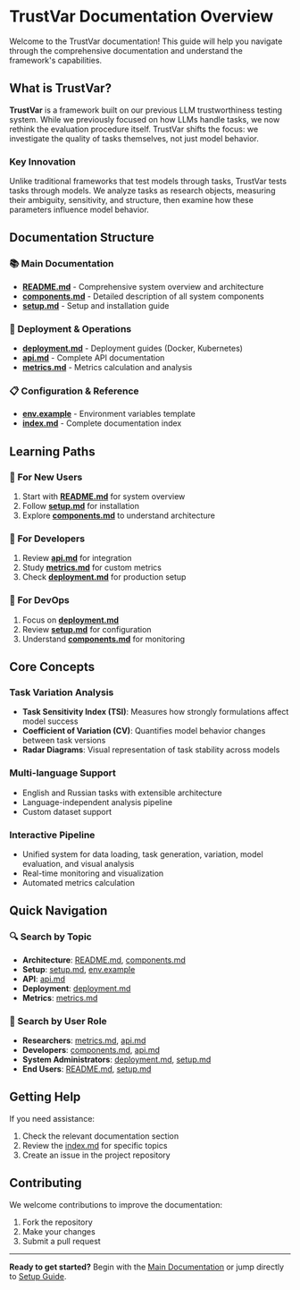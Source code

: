# TrustVar Documentation Overview

Welcome to the TrustVar documentation! This guide will help you navigate through the comprehensive documentation and understand the framework's capabilities.

## What is TrustVar?

**TrustVar** is a framework built on our previous LLM trustworthiness testing system. While we previously focused on how LLMs handle tasks, we now rethink the evaluation procedure itself. TrustVar shifts the focus: we investigate the quality of tasks themselves, not just model behavior.

### Key Innovation

Unlike traditional frameworks that test models through tasks, TrustVar tests tasks through models. We analyze tasks as research objects, measuring their ambiguity, sensitivity, and structure, then examine how these parameters influence model behavior.

## Documentation Structure

### 📚 Main Documentation
- **[README.md](README.md)** - Comprehensive system overview and architecture
- **[components.md](components.md)** - Detailed description of all system components
- **[setup.md](setup.md)** - Setup and installation guide

### 🚀 Deployment & Operations
- **[deployment.md](deployment.md)** - Deployment guides (Docker, Kubernetes)
- **[api.md](api.md)** - Complete API documentation
- **[metrics.md](metrics.md)** - Metrics calculation and analysis

### 📋 Configuration & Reference
- **[env.example](env.example)** - Environment variables template
- **[index.md](index.md)** - Complete documentation index

## Learning Paths

### 🎯 For New Users
1. Start with **[README.md](README.md)** for system overview
2. Follow **[setup.md](setup.md)** for installation
3. Explore **[components.md](components.md)** to understand architecture

### 🔧 For Developers
1. Review **[api.md](api.md)** for integration
2. Study **[metrics.md](metrics.md)** for custom metrics
3. Check **[deployment.md](deployment.md)** for production setup

### 🚀 For DevOps
1. Focus on **[deployment.md](deployment.md)**
2. Review **[setup.md](setup.md)** for configuration
3. Understand **[components.md](components.md)** for monitoring

## Core Concepts

### Task Variation Analysis
- **Task Sensitivity Index (TSI)**: Measures how strongly formulations affect model success
- **Coefficient of Variation (CV)**: Quantifies model behavior changes between task versions
- **Radar Diagrams**: Visual representation of task stability across models

### Multi-language Support
- English and Russian tasks with extensible architecture
- Language-independent analysis pipeline
- Custom dataset support

### Interactive Pipeline
- Unified system for data loading, task generation, variation, model evaluation, and visual analysis
- Real-time monitoring and visualization
- Automated metrics calculation

## Quick Navigation

### 🔍 Search by Topic
- **Architecture**: [README.md](README.md), [components.md](components.md)
- **Setup**: [setup.md](setup.md), [env.example](env.example)
- **API**: [api.md](api.md)
- **Deployment**: [deployment.md](deployment.md)
- **Metrics**: [metrics.md](metrics.md)

### 📖 Search by User Role
- **Researchers**: [metrics.md](metrics.md), [api.md](api.md)
- **Developers**: [components.md](components.md), [api.md](api.md)
- **System Administrators**: [deployment.md](deployment.md), [setup.md](setup.md)
- **End Users**: [README.md](README.md), [setup.md](setup.md)

## Getting Help

If you need assistance:
1. Check the relevant documentation section
2. Review the [index.md](index.md) for specific topics
3. Create an issue in the project repository

## Contributing

We welcome contributions to improve the documentation:
1. Fork the repository
2. Make your changes
3. Submit a pull request

---

**Ready to get started?** Begin with the [Main Documentation](README.md) or jump directly to [Setup Guide](setup.md). 